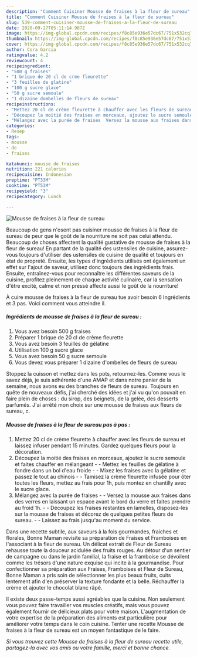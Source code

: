 ```yaml
---
description: "Comment Cuisiner Mousse de fraises à la fleur de sureau"
title: "Comment Cuisiner Mousse de fraises à la fleur de sureau"
slug: 539-comment-cuisiner-mousse-de-fraises-a-la-fleur-de-sureau
date: 2020-09-27T05:11:14.987Z
image: https://img-global.cpcdn.com/recipes/f8c85e936e57dc67/751x532cq70/mousse-de-fraises-a-la-fleur-de-sureau-photo-principale-de-la-recette.jpg
thumbnail: https://img-global.cpcdn.com/recipes/f8c85e936e57dc67/751x532cq70/mousse-de-fraises-a-la-fleur-de-sureau-photo-principale-de-la-recette.jpg
cover: https://img-global.cpcdn.com/recipes/f8c85e936e57dc67/751x532cq70/mousse-de-fraises-a-la-fleur-de-sureau-photo-principale-de-la-recette.jpg
author: Cora Garcia
ratingvalue: 4.2
reviewcount: 4
recipeingredient:
- "500 g fraises"
- "1 brique de 20 cl de crme fleurette"
- "3 feuilles de glatine"
- "100 g sucre glace"
- "50 g sucre semoule"
- "1 dizaine dombelles de fleurs de sureau"
recipeinstructions:
- "Mettez 20 cl de crème fleurette à chauffer avec les fleurs de sureau et laissez infuser pendant 15 minutes. Gardez quelques fleurs pour la décoration."
- "Découpez la moitié des fraises en morceaux, ajoutez le sucre semoule et faites chauffer en mélangeant  Mettez les feuilles de gélatine à fondre dans un bol d&#39;eau froide  Mixez les fraises avec la gélatine et passez le tout au chinois  Tamisez la crème fleurette infusée pour ôter toutes les fleurs, mettez au frais pour 1h, puis montez en chantilly avec le sucre glace."
- "Mélangez avec la purée de fraises  Versez la mousse aux fraises dans des verres en laissant un espace avant le bord du verre et faites prendre au froid 1h.  Découpez les fraises restantes en lamelles, disposez-les sur la mousse de fraises et décorez de quelques petites fleurs de sureau.  Laissez au frais jusqu&#39;au moment du service."
categories:
- Resep
tags:
- mousse
- de
- fraises

katakunci: mousse de fraises 
nutrition: 221 calories
recipecuisine: Indonesian
preptime: "PT33M"
cooktime: "PT53M"
recipeyield: "3"
recipecategory: Lunch

---
```



![Mousse de fraises à la fleur de sureau](https://img-global.cpcdn.com/recipes/f8c85e936e57dc67/751x532cq70/mousse-de-fraises-a-la-fleur-de-sureau-photo-principale-de-la-recette.jpg)

Beaucoup de gens n'osent pas cuisiner mousse de fraises à la fleur de sureau de peur que le goût de la nourriture ne soit pas celui attendu. Beaucoup de choses affectent la qualité gustative de mousse de fraises à la fleur de sureau! En partant de la qualité des ustensiles de cuisine, assurez-vous toujours d'utiliser des ustensiles de cuisine de qualité et toujours en état de propreté. Ensuite, les types d'ingrédients utilisés ont également un effet sur l'ajout de saveur, utilisez donc toujours des ingrédients frais. Ensuite, entraînez-vous pour reconnaître les différentes saveurs de la cuisine, profitez pleinement de chaque activité culinaire, car la sensation d'être excité, calme et non pressé affecte aussi le goût de la nourriture!

<!--inarticleads1-->

À cuire mousse de fraises à la fleur de sureau tue avoir besoin 6 Ingrédients et 3 pas. Voici comment vous atteindre il.

##### Ingrédients de mousse de fraises à la fleur de sureau :

1. Vous avez besoin 500 g fraises
1. Préparer 1 brique de 20 cl de crème fleurette
1. Vous avez besoin 3 feuilles de gélatine
1. Utilisation 100 g sucre glace
1. Vous avez besoin 50 g sucre semoule
1. Vous devez vous préparer 1 dizaine d&#39;ombelles de fleurs de sureau


Stoppez la cuisson et mettez dans les pots, retournez-les. Comme vous le savez déjà, je suis adhérente d&#39;une AMAP et dans notre panier de la semaine, nous avons eu des branches de fleurs de sureau. Toujours en quête de nouveaux défis, j&#39;ai cherché des idées et j&#39;ai vu qu&#39;on pouvait en faire plein de choses : du sirop, des beignets, de la gelée, des desserts parfumés. J&#39;ai arrêté mon choix sur une mousse de fraises aux fleurs de sureau, c. 

<!--inarticleads2-->

##### Mousse de fraises à la fleur de sureau pas à pas :

1. Mettez 20 cl de crème fleurette à chauffer avec les fleurs de sureau et laissez infuser pendant 15 minutes. Gardez quelques fleurs pour la décoration.
1. Découpez la moitié des fraises en morceaux, ajoutez le sucre semoule et faites chauffer en mélangeant -  - Mettez les feuilles de gélatine à fondre dans un bol d&#39;eau froide -  - Mixez les fraises avec la gélatine et passez le tout au chinois -  - Tamisez la crème fleurette infusée pour ôter toutes les fleurs, mettez au frais pour 1h, puis montez en chantilly avec le sucre glace.
1. Mélangez avec la purée de fraises -  - Versez la mousse aux fraises dans des verres en laissant un espace avant le bord du verre et faites prendre au froid 1h. -  - Découpez les fraises restantes en lamelles, disposez-les sur la mousse de fraises et décorez de quelques petites fleurs de sureau. -  - Laissez au frais jusqu&#39;au moment du service.


Dans une recette subtile, aux saveurs à la fois gourmandes, fraiches et florales, Bonne Maman revisite sa préparation de Fraises et Framboises en l&#39;associant à la fleur de sureau. Un délicat extrait de Fleur de Sureau rehausse toute la douceur acidulée des fruits rouges. Au détour d&#39;un sentier de campagne ou dans le jardin familial, la fraise et la framboise se dévoilent comme les trésors d&#39;une nature exquise qui incite à la gourmandise. Pour confectionner sa préparation aux Fraises, Framboises et Fleur de Sureau, Bonne Maman a pris soin de sélectionner les plus beaux fruits, cuits lentement afin d&#39;en préserver la texture fondante et la belle. Réchauffer la crème et ajouter le chocolat blanc râpé. 

<!--inarticleads1-->

<p>
Il existe deux passe-temps aussi agréables que la cuisine. Non seulement vous pouvez faire travailler vos muscles créatifs, mais vous pouvez également fournir de délicieux plats pour votre maison. L'augmentation de votre expertise de la préparation des aliments est particulière pour améliorer votre temps dans le coin cuisine. Tenter une recette Mousse de fraises à la fleur de sureau est un moyen fantastique de le faire.
</p>

<p>
<i>Si vous trouvez cette Mousse de fraises à la fleur de sureau recette utile, partagez-la avec vos amis ou votre famille, merci et bonne chance.</i>
</p>
